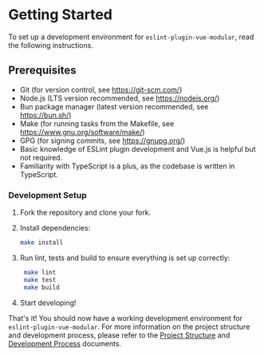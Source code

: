 # Getting Started

To set up a development environment for `eslint-plugin-vue-modular`, read the following instructions.

## Prerequisites

- Git (for version control, see <https://git-scm.com/>)
- Node.js (LTS version recommended, see <https://nodejs.org/>)
- Bun package manager (latest version recommended, see <https://bun.sh/>)
- Make (for running tasks from the Makefile, see <https://www.gnu.org/software/make/>)
- GPG (for signing commits, see <https://gnupg.org/>)
- Basic knowledge of ESLint plugin development and Vue.js is helpful but not required.
- Familiarity with TypeScript is a plus, as the codebase is written in TypeScript.

### Development Setup

1. Fork the repository and clone your fork.
2. Install dependencies:

   ```sh
   make install
   ```

3. Run lint, tests and build to ensure everything is set up correctly:

   ```sh
    make lint
    make test
    make build
   ```

4. Start developing!

That's it! You should now have a working development environment for `eslint-plugin-vue-modular`. For more information on the project structure and development process, please refer to the [Project Structure](./project-structure.md) and [Development Process](./development.md) documents.
